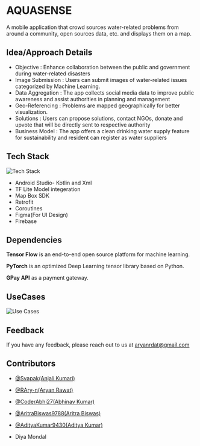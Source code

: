 
# AQUASENSE

A mobile application that crowd sources water-related problems from around a community, open sources data, etc. and displays them on a map.


## Idea/Approach Details

- Objective : Enhance collaboration between the public and government during water-related disasters
- Image Submission : Users can submit images of water-related issues categorized by Machine Learning.
- Data Aggregation : The app collects social media data to improve public awareness and assist authorities in planning and management
- Geo-Referencing : Problems are mapped geographically for better visualization.
- Solutions : Users can propose solutions, contact NGOs, donate and upvote that will be directly sent to respective authority
- Business Model : The app offers a clean drinking water supply feature for sustainability and resident can register as water suppliers

## Tech Stack

![Tech Stack](https://drive.google.com/drive/folders/16T_SsDUuUPFsvMP7MMXAgBVL92xvwXwO)

- Android Studio- Kotlin and Xml
- TF Lite Model integeration
- Map Box SDK
- Retrofit
- Coroutines
- Figma(For UI Design)
- Firebase


## Dependencies

**Tensor Flow** is an end-to-end open source platform for machine learning.

**PyTorch** is an optimized Deep Learning tensor library based on Python.

**GPay API** as a payment gateway.


## UseCases

![Use Cases](https://keep.google.com/u/0/media/v2/1Eum7coiwPA75z8leGjKIifKcdb5pdUGoBJqVAzv-Jwp2LEfXF3-BBgfymCp1-Q/1ce5TN0XnsrjQCV_g9GKp3UA8wAB8CnAuWR0e-BhZXOmDB40_be6wBuSJ1XirpA?sz=512&accept=image%2Fgif%2Cimage%2Fjpeg%2Cimage%2Fjpg%2Cimage%2Fpng%2Cimage%2Fwebp)


## Feedback

If you have any feedback, please reach out to us at aryanrdat@gmail.com


## Contributors

- [@Svapak(Anjali Kumari)](https://www.github.com/Svapak)

- [@RAry-n(Aryan Rawat)](https://www.github.com/RAry-n)

- [@CoderAbhi27(Abhinav Kumar)](https://www.github.com/CoderAbhi27)

- [@AritraBiswas9788(Aritra Biswas)](https://www.github.com/AritraBiswas9788)

- [@AdityaKumar9430(Aditya Kumar)](https://www.github.com/AdityaKumar9430)

- Diya Mondal

